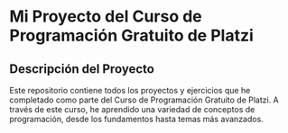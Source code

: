 # Mi Proyecto del Curso de Programación Gratuito de Platzi

## Descripción del Proyecto

Este repositorio contiene todos los proyectos y ejercicios que he completado como parte del Curso de Programación Gratuito de Platzi. A través de este curso, he aprendido una variedad de conceptos de programación, desde los fundamentos hasta temas más avanzados.

